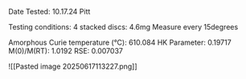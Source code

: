 Date Tested: 10.17.24 Pitt

Testing conditions:
4 stacked discs: 4.6mg
Measure every 15degrees

Amorphous Curie temperature (°C): 610.084
HK Parameter: 0.19717
M(0)/M(RT): 1.0192
RSE: 0.007037 
<!-- PUBLISH STOP -->
![[Pasted image 20250617113227.png]]
